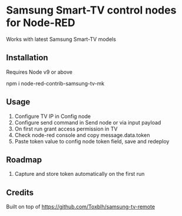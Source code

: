 # Samsung Smart-TV control nodes for Node-RED

Works with latest Samsung Smart-TV models

## Installation

Requires Node v9 or above

npm i node-red-contrib-samsung-tv-mk

## Usage

1. Configure TV IP in Config node
2. Configure send command in Send node or via input payload
3. On first run grant access permission in TV
4. Check node-red console and copy message.data.token
5. Paste token value to config node token field, save and redeploy

## Roadmap

1. Capture and store token automatically on the first run

## Credits

Built on top of https://github.com/Toxblh/samsung-tv-remote